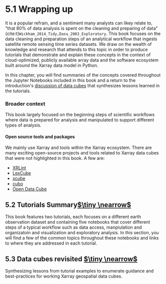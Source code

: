 # 5.1 Wrapping up

It is a popular refrain, and a sentiment many analysts can likey relate to, "that 80% of data analysis is spent on the cleaning and preparing of data" {cite:t}`Wickham_2014_Tidy,Dasu_2003_Exploratory`. This book focuses on the data cleaning and preparation steps of an analytical workflow that ingests satellite remote sensing time series datasets. We draw on the wealth of knowledge and research that attends to this topic in order to produce tutorials that demonstrate and explain these concepts in the context of cloud-optimized, publicly available array data and the software ecosystem built around the Xarray data model in Python. 

In this chapter, you will find summaries of the concepts covered throughout the Jupyter Notebooks included in this book and a return to the introduction's [discussion of data cubes](../background/data_cubes.md) that synthesizes lessons learned in the tutorials. 

### Broader context
 
This book largely focused on the beginning steps of scientific workflows where data is prepared for analysis and manipulated to support different types of analysis. 

#### Open source tools and packages
We mainly use Xarray and tools within the Xarray ecosystem. There are many exciting open-source projects and tools related to Xarray data cubes that were not highlighted in this book. A few are:
- [XRLint](https://github.com/bcdev/xrlint)
- [LexCube](https://www.lexcube.org/)
- [xcube](https://xcube.readthedocs.io/en/latest/)
- [cubo](https://github.com/ESDS-Leipzig/cubo)
- [Open Data Cube](https://opendatacube.readthedocs.io/en/latest/index.html)


## 5.2 Tutorials Summary[$\tiny \nearrow$](summary.md)

This book features two tutorials, each focuses on a different earth observation dataset and containing five notebooks that cover different steps of a typical workflow such as data access, manpiulation and organizatoin and visualization and exploratory analysis. In this section, you will find a few of the common topics throughout these notebooks and links to where they are addressed in each tutorial. 

## 5.3 Data cubes revisited [$\tiny \nearrow$](datacubes_revisited.md)

Synthesizing lessons from tutorial examples to enumerate guidance and best-practices for working Xarray geospatial data cubes.

